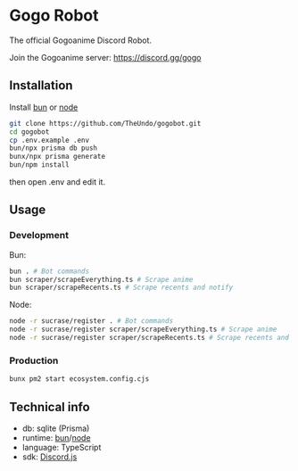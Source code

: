 # Gogo Robot

The official Gogoanime Discord Robot.

Join the Gogoanime server: https://discord.gg/gogo

## Installation

Install [bun](https://bun.sh) or [node](https://nodejs.org/)

```sh
git clone https://github.com/TheUndo/gogobot.git
cd gogobot
cp .env.example .env
bun/npx prisma db push
bunx/npx prisma generate
bun/npm install
```

then open .env and edit it.

## Usage

### Development

Bun:
```sh
bun . # Bot commands
bun scraper/scrapeEverything.ts # Scrape anime
bun scraper/scrapeRecents.ts # Scrape recents and notify
```

Node:
```sh
node -r sucrase/register . # Bot commands
node -r sucrase/register scraper/scrapeEverything.ts # Scrape anime
node -r sucrase/register scraper/scrapeRecents.ts # Scrape recents and notify
```

### Production

```sh
bunx pm2 start ecosystem.config.cjs
```

## Technical info

- db: sqlite (Prisma)
- runtime: [bun](https://bun.sh)/[node](https://nodejs.org/)
- language: TypeScript
- sdk: [Discord.js](https://discord.js.org)
